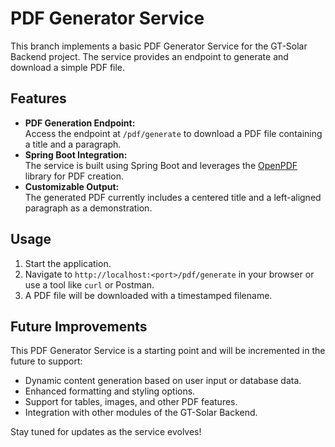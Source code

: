 # PDF Generator Service

This branch implements a basic PDF Generator Service for the GT-Solar Backend project. The service provides an endpoint to generate and download a simple PDF file.

## Features

- **PDF Generation Endpoint:**  
  Access the endpoint at `/pdf/generate` to download a PDF file containing a title and a paragraph.
- **Spring Boot Integration:**  
  The service is built using Spring Boot and leverages the [OpenPDF](https://github.com/LibrePDF/OpenPDF) library for PDF creation.
- **Customizable Output:**  
  The generated PDF currently includes a centered title and a left-aligned paragraph as a demonstration.

## Usage

1. Start the application.
2. Navigate to `http://localhost:<port>/pdf/generate` in your browser or use a tool like `curl` or Postman.
3. A PDF file will be downloaded with a timestamped filename.

## Future Improvements

This PDF Generator Service is a starting point and will be incremented in the future to support:
- Dynamic content generation based on user input or database data.
- Enhanced formatting and styling options.
- Support for tables, images, and other PDF features.
- Integration with other modules of the GT-Solar Backend.

Stay tuned for updates as the service evolves!